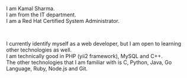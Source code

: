 I am Kamal Sharma.<br>
I am from the IT department.<br>
I am a Red Hat Certified System Administrator. <br>

<br>

I currently identify myself as a web developer, but I am open to learning other technologies as well.<br>
I am technically good in PHP (yii2 framework), MySQL and C++.<br>
The other technologies that I am familiar with is C, Python, Java, Go Language, Ruby, Node.js and Git.
